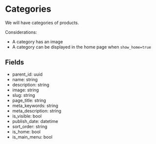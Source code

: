 # Categories

We will have categories of products. 

Considerations:
 - A category has an image
 - A category can be displayed in the home page when `show_home=true`
 
 ## Fields

- parent_id: uuid
- name: string
- description: string
- image: string
- slug: string
- page_title: string
- meta_keywords: string
- meta_description: string
- is_visible: bool
- publish_date: datetime
- sort_order: string
- is_home: bool
- is_main_menu: bool